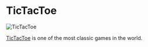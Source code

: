 # TicTacToe

![TicTacToe](https://bytebucket.org/cacilhas/tictactoe/raw/139f54d9aff8dfd2b4e6530d80db3e0f058afb5d/src/images/tictactoe.png)

[TicTacToe](http://en.wikipedia.org/wiki/Tic-tac-toe) is one of the most
classic games in the world.
